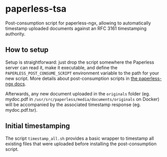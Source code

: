# paperless-tsa
Post-consumption script for paperless-ngx, allowing to automatically timestamp uploaded documents against an RFC 3161 timestamping authority.

## How to setup

Setup is straightforward: just drop the script somewhere the Paperless server can read it, make it executable, and define the `PAPERLESS_POST_CONSUME_SCRIPT` environment variable to the path for your new script. More details about post-consumption scripts in [the paperless-ngx docs](https://docs.paperless-ngx.com/advanced_usage/#post-consume-script).

Afterwards, any new document uploaded in the `originals` folder (eg. mydoc.pdf in `/usr/src/paperless/media/documents/originals` on Docker) will be accompanied by the associated timestamp response (eg. mydoc.pdf.tsr).

## Initial timestamping

The script `timestamp_all.sh` provides a basic wrapper to timestamp all existing files that were uploaded before installing the post-consumption script.

